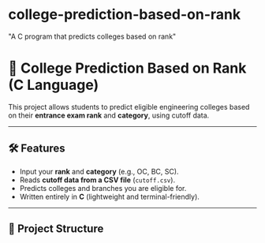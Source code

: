 # college-prediction-based-on-rank
"A C program that predicts colleges based on rank"
# 📘 College Prediction Based on Rank (C Language)

This project allows students to predict eligible engineering colleges based on their **entrance exam rank** and **category**, using cutoff data.

---

## 🛠️ Features

- Input your **rank** and **category** (e.g., OC, BC, SC).
- Reads **cutoff data from a CSV file** (`cutoff.csv`).
- Predicts colleges and branches you are eligible for.
- Written entirely in **C** (lightweight and terminal-friendly).

---

## 📂 Project Structure


